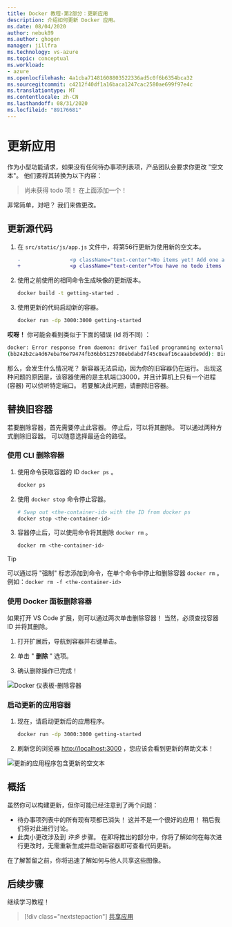 ```yaml
---
title: Docker 教程-第2部分：更新应用
description: 介绍如何更新 Docker 应用。
ms.date: 08/04/2020
author: nebuk89
ms.author: ghogen
manager: jillfra
ms.technology: vs-azure
ms.topic: conceptual
ms.workload:
- azure
ms.openlocfilehash: 4a1cba71481608803522336ad5c0f6b6354bca32
ms.sourcegitcommit: c4212f40df1a16baca1247cac2580ae699f97e4c
ms.translationtype: MT
ms.contentlocale: zh-CN
ms.lasthandoff: 08/31/2020
ms.locfileid: "89176681"
---
```

# <a name="update-the-app"></a>更新应用

作为小型功能请求，如果没有任何待办事项列表项，产品团队会要求你更改 "空文本"。 他们要将其转换为以下内容：

> 尚未获得 todo 项！ 在上面添加一个！

非常简单，对吧？ 我们来做更改。

## <a name="update-the-source-code"></a>更新源代码

1. 在 `src/static/js/app.js` 文件中，将第56行更新为使用新的空文本。

    ```diff
    -                <p className="text-center">No items yet! Add one above!</p>
    +                <p className="text-center">You have no todo items yet! Add one above!</p>
    ```

1. 使用之前使用的相同命令生成映像的更新版本。

    ```bash
    docker build -t getting-started .
    ```

1. 使用更新的代码启动新的容器。

    ```bash
    docker run -dp 3000:3000 getting-started
    ```

**哎呀！** 你可能会看到类似于下面的错误 (Id 将不同) ：

```bash
docker: Error response from daemon: driver failed programming external connectivity on endpoint laughing_burnell 
(bb242b2ca4d67eba76e79474fb36bb5125708ebdabd7f45c8eaf16caaabde9dd): Bind for 0.0.0.0:3000 failed: port is already allocated.
```

那么，会发生什么情况呢？ 新容器无法启动，因为你的旧容器仍在运行。 出现这种问题的原因是，该容器使用的是主机端口3000，并且计算机上只有一个进程 (容器) 可以侦听特定端口。 若要解决此问题，请删除旧容器。

## <a name="replace-the-old-container"></a>替换旧容器

若要删除容器，首先需要停止此容器。 停止后，可以将其删除。 可以通过两种方式删除旧容器。 可以随意选择最适合的路径。

### <a name="remove-a-container-using-the-cli"></a>使用 CLI 删除容器

1. 使用命令获取容器的 ID `docker ps` 。

    ```bash
    docker ps
    ```

1. 使用 `docker stop` 命令停止容器。

    ```bash
    # Swap out <the-container-id> with the ID from docker ps
    docker stop <the-container-id>
    ```

1. 容器停止后，可以使用命令将其删除 `docker rm` 。

    ```bash
    docker rm <the-container-id>
    ```

> [!TIP]
> 可以通过将 "强制" 标志添加到命令，在单个命令中停止和删除容器 `docker rm` 。 例如：`docker rm -f <the-container-id>`

### <a name="remove-a-container-using-the-docker-dashboard"></a>使用 Docker 面板删除容器

如果打开 VS Code 扩展，则可以通过两次单击删除容器！ 当然，必须查找容器 ID 并将其删除。

1. 打开扩展后，导航到容器并右键单击。

1. 单击 " **删除** " 选项。

1. 确认删除操作已完成！

![Docker 仪表板-删除容器](media/vs-removing-container.png)

### <a name="start-the-updated-app-container"></a>启动更新的应用容器

1. 现在，请启动更新后的应用程序。

    ```bash
    docker run -dp 3000:3000 getting-started
    ```

1. 刷新您的浏览器 [http://localhost:3000](http://localhost:3000) ，您应该会看到更新的帮助文本！

![更新的应用程序包含更新的空文本](media/todo-list-updated-empty-text.png)

## <a name="recap"></a>概括

虽然你可以构建更新，但你可能已经注意到了两个问题：

- 待办事项列表中的所有现有项都已消失！ 这并不是一个很好的应用！ 稍后我们将对此进行讨论。
- 此类小更改涉及到 *许多* 步骤。 在即将推出的部分中，你将了解如何在每次进行更改时，无需重新生成并启动新容器即可查看代码更新。

在了解暂留之前，你将迅速了解如何与他人共享这些图像。

## <a name="next-steps"></a>后续步骤

继续学习教程！

> [!div class="nextstepaction"]
> [共享应用](share-your-app.md)
